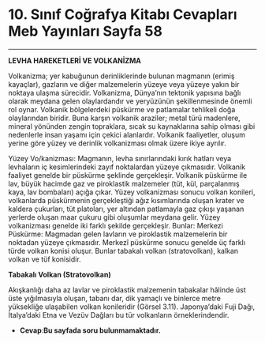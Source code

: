 # 10. Sınıf Coğrafya Kitabı Cevapları Meb Yayınları Sayfa 58

---

**LEVHA HAREKETLERİ VE VOLKANİZMA**

Volkanizma; yer kabuğunun derinliklerinde bulunan magmanın (erimiş kayaçlar), gazların ve diğer malzemelerin yüzeye veya yüzeye yakın bir noktaya ulaşma sürecidir. Volkanizma, Dünya’nın tektonik yapısına bağlı olarak meydana gelen olaylardandır ve yeryüzünün şekillenmesinde önemli rol oynar. Volkanik bölgelerdeki püskürme ve patlamalar tehlikeli doğa olaylarından biridir. Buna karşın volkanik araziler; metal türü madenlere, mineral yönünden zengin topraklara, sıcak su kaynaklarına sahip olması gibi nedenlerle insan yaşamı için çekici alanlardır. Volkanik faaliyetler, oluşum yerine göre yüzey ve derinlik volkanizması olmak üzere ikiye ayrılır.

Yüzey Vo/kanizması: Magmanın, levha sınırlarındaki kırık hatları veya levhaların iç kesimlerindeki zayıf noktalardan yüzeye çıkmasıdır. Volkanik faaliyet genelde bir püskürme şeklinde gerçekleşir. Volkanik püskürme ile lav, büyük hacimde gaz ve piroklastik malzemeler (tüt, kül, parçalanmış kaya, lav bombaları) açığa çıkar. Yüzey volkanizması sonucu volkan konileri, volkanlarda püskürmenin gerçekleştiği ağız kısımlarında oluşan krater ve kaldera çukurları, tüt platoları, yer altından patlamayla gaz çıkışı yaşanan yerlerde oluşan maar çukuru gibi oluşumlar meydana gelir. Yüzey volkanizması genelde iki farklı şekilde gerçekleşir. Bunlar: Merkezi Püskürme: Magmadan gelen lavların ve piroklastik malzemelerin bir noktadan yüzeye çıkmasıdır. Merkezî püskürme sonucu genelde üç farklı türde volkan konisi oluşur. Bunlar tabakalı volkan (stratovolkan), kalkan volkan ve tüf konisidir.

**Tabakalı Volkan (Stratovolkan)**

Akışkanlığı daha az lavlar ve piroklastik malzemenin tabakalar hâlinde üst üste yığılmasıyla oluşan, tabanı dar, dik yamaçlı ve binlerce metre yüksekliğe ulaşabilen volkan konileridir (Görsel 3.11). Japonya’daki Fuji Dağı, İtalya’daki Etna ve Vezüv Dağları bu tür volkanların örneklerindendir.

-   **Cevap**:**Bu sayfada soru bulunmamaktadır.**